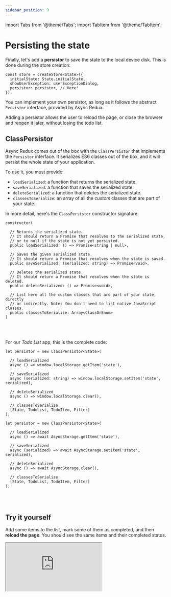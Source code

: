 ```yaml
---
sidebar_position: 9
---
```


import Tabs from '@theme/Tabs';
import TabItem from '@theme/TabItem';

# Persisting the state

Finally, let's add a **persistor** to save the state to the local device disk.
This is done during the store creation:

```tsx          
const store = createStore<State>({  
  initialState: State.initialState,
  showUserException: userExceptionDialog,
  persistor: persistor, // Here!
});        
```

You can implement your own persistor, as long as it follows the abstract `Persistor` interface,
provided by Async Redux.

Adding a persistor allows the user to reload the page,
or close the browser and reopen it later, without losing the todo list.

## ClassPersistor

Async Redux comes out of the box with the `ClassPersistor` that implements the `Persistor`
interface. It serializes ES6 classes out of the box,
and it will persist the whole state of your application.

To use it, you must provide:

* `loadSerialized`: a function that returns the serialized state.
* `saveSerialized`: a function that saves the serialized state.
* `deleteSerialized`: a function that deletes the serialized state.
* `classesToSerialize`: an array of all the _custom_ classes that are part of your state.

In more detail, here's the `ClassPersistor` constructor signature:

```tsx
constructor(

  // Returns the serialized state.
  // It should return a Promise that resolves to the serialized state, 
  // or to null if the state is not yet persisted.
  public loadSerialized: () => Promise<string | null>,
    
  // Saves the given serialized state. 
  // It should return a Promise that resolves when the state is saved.    
  public saveSerialized: (serialized: string) => Promise<void>,
    
  // Deletes the serialized state. 
  // It should return a Promise that resolves when the state is deleted.
  public deleteSerialized: () => Promise<void>,
    
  // List here all the custom classes that are part of your state, directly 
  // or indirectly. Note: You don't need to list native JavaScript classes. 
  public classesToSerialize: Array<ClassOrEnum>
)
```

<br></br>

For our _Todo List_ app, this is the complete code:

<Tabs>
<TabItem value="rw" label="React">

```tsx 
let persistor = new ClassPersistor<State>(

  // loadSerialized
  async () => window.localStorage.getItem('state'),
  
  // saveSerialized
  async (serialized: string) => window.localStorage.setItem('state', serialized),
  
  // deleteSerialized
  async () => window.localStorage.clear(),
  
  // classesToSerialize
  [State, TodoList, TodoItem, Filter]
);
```

</TabItem>
<TabItem value="rn" label="React Native">

```tsx
let persistor = new ClassPersistor<State>(

  // loadSerialized
  async () => await AsyncStorage.getItem('state'),
  
  // saveSerialized
  async (serialized) => await AsyncStorage.setItem('state', serialized),
  
  // deleteSerialized
  async () => await AsyncStorage.clear(),
  
  // classesToSerialize
  [State, TodoList, TodoItem, Filter] 
);
```

</TabItem>
</Tabs>

<br></br>

## Try it yourself

Add some items to the list, mark some of them as completed, and then **reload the page**.
You should see the same items and their completed status.

<iframe
src="https://codesandbox.io/embed/sw3g2t?view=split&module=%2Fsrc%2FApp.tsx&hidenavigation=1&fontsize=12.5&editorsize=50&previewwindow=browser&hidedevtools=1&hidenavigation=1"
style={{ width:'100%', height: '650px', borderRight:'1px solid black' }}
title="counter-async-redux-example"
sandbox="allow-forms allow-modals allow-popups allow-presentation allow-same-origin allow-scripts"
/>

## Implementing your own serializer

If instead of using the provided `ClassSerialized` you decide to implement your own 
serializer, the following information may be useful for you.

In JavaScript there are two types of objects:

* Plain (literal) objects - Instances of the `Object` class.
  Sometimes they are called literal objects, when created via the `{}` notation.

* Class (constructor) objects - Instances of classes with own defined constructor,
  properties and methods. Usually you define them via class notation.

If you are loading a JSON from your backend, after you `JSON.parse()` it,
you have a plain JavaScript object, not an instance of a class.

These packages will help you transform plain JavaScript objects into ES6 classes: 

* [esserializer](https://www.npmjs.com/package/esserializer) - This is the package used internally
  by the `ClassSerialized`. ESSerializer is a JavaScript serialization and deserialization utility,
  that helps you serialize classes to JSON, and then deserialize them back to class objects,
  with all properties and methods, recursively. No eval is used, which means it doesn't introduce
  any security risks.

* [class-transformer](https://www.npmjs.com/package/class-transformer) - Allows you to transform
  plain JavaScript objects into some class object and versa, and also serialize and deserialize
  them.  

